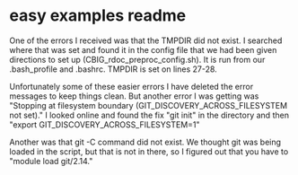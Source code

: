 # easy examples readme

One of the errors I received was that the TMPDIR did not exist. I searched where that was set and found it in the config file that we had been given directions to set up (CBIG_rdoc_preproc_config.sh). It is run from our .bash_profile and .bashrc. TMPDIR is set on lines 27-28. 

Unfortunately some of these easier errors I have deleted the error messages to keep things clean. But another error I was getting was "Stopping at filesystem boundary (GIT_DISCOVERY_ACROSS_FILESYSTEM not set)." I looked online and found the fix "git init" in the directory and then "export GIT_DISCOVERY_ACROSS_FILESYSTEM=1"

Another was that git -C command did not exist. We thought git was being loaded in the script, but that is not in there, so I figured out that you have to "module load git/2.14." 
